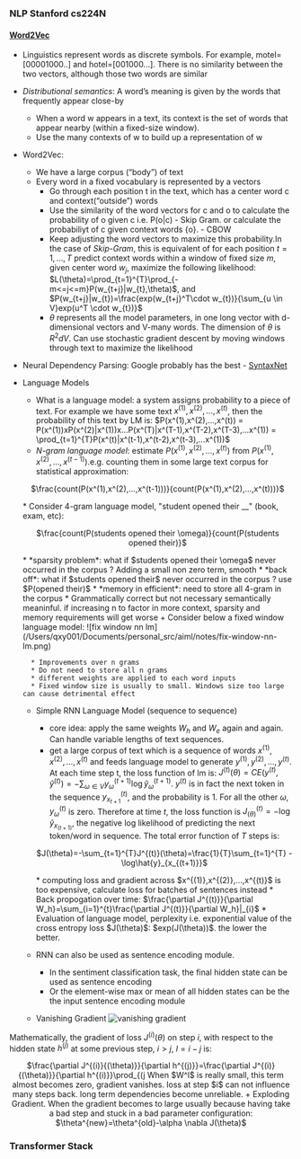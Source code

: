 ### NLP Stanford cs224N
#### [Word2Vec]()
- Linguistics represent words as discrete symbols. For example, motel=[00001000..] and hotel=[001000...]. There is no similarity between the two vectors, although those two words are similar 
- *Distributional semantics*: A word’s meaning is given
by the words that frequently appear close-by
    + When a word w appears in a text, its context is the set of words
that appear nearby (within a fixed-size window).
    + Use the many contexts of w to build up a representation of w
- Word2Vec:
    + We have a large corpus (“body”) of text
    + Every word in a fixed vocabulary is represented by a vectors
        + Go through each position t in the text, which has a center word c and context(“outside”) words 
        + Use the similarity of the word vectors for c and o to calculate the probability of o given c i.e. P(o|c) - Skip Gram. or calculate the probabiliyt of c given context words {o}. - CBOW
        + Keep adjusting the word vectors to maximize this probability.In the case of *Skip-Gram*, this is equivalent of for each position $t=1,...,T$ predict context words within a window of fixed size $m$, given center word $w_j$, maximize the following likelihood:
        $L(\theta)=\prod_{t=1}^{T}\prod_{-m<=j<=m}P(w_{t+j}|w_{t},\theta)$, 
        and $P(w_{t+j}|w_{t})=\frac{exp(w_{t+j}^T\cdot w_{t})}{\sum_{u \in V}exp(u^T \cdot w_{t})}$
        + $\theta$ represents all the model parameters, in one long vector 
        with d-dimensional vectors and V-many words. The dimension of $\theta$ is $R^2dV$. Can use stochastic gradient descent by moving windows through text to maximize the likelihood
- Neural Dependency Parsing: Google probably has the best - [SyntaxNet](https://ai.googleblog.com/2016/05/announcing-syntaxnet-worlds-most.html)
- Language Models
    + What is a language model: a system assigns probability to a piece of text. For example we have some text $x^{(1)},x^{(2)},...,x^{(t)}$, then the probability of this text by LM is: $P(x^(1),x^(2),...,x^(t)) = P(x^(1))xP(x^(2)|x^(1))x...P(x^(T)|x^(T-1),x^(T-2),x^(T-3),...x^(1)) = \prod_{t=1}^{T}P(x^(t)|x^(t-1),x^(t-2),x^(t-3),...x^(1))$
    + *N-gram language model*: estimate $P(x^(1),x^(2),...,x^(t))$ from $P(x^(1),x^(2),...,x^(t-1))$.e.g. counting them in some large text corpus for statistical approximation:
    <p style="text-align: center;">$\frac{count(P(x^(1),x^(2),...,x^(t-1)))}{count(P(x^(1),x^(2),...,x^(t)))}$</p>
        * Consider 4-gram language model, "student opened their __" (book, exam, etc):
        <p style="text-align: center;">$\frac{count(P(students opened their \omega)}{count(P(students opened their)}$</p>
        * *sparsity problem*: what if $students opened their \omega$ never occurred in the corpus ? Adding a small non zero term, smooth 
        * *back off*: what if $students opened their$ never occurred in the corpus ? use $P(opened their)$
        * *memory in efficient*: need to store all 4-gram in the corpus 
        * Grammatically correct but not necessary semantically meaninful. if increasing n to factor in more context, sparsity and memory requirements will get worse 
    + Consider below a fixed window language model:
    ![fix window nn lm](/Users/qxy001/Documents/personal_src/aiml/notes/fix-window-nn-lm.png)

        * Improvements over n grams 
        * Do not need to store all n grams
        * different weights are applied to each word inputs
        * Fixed window size is usually to small. Windows size too large can cause detrimental effect 
        
    + Simple RNN Language Model (sequence to sequence)
    
        * core idea: apply the same weights $W_h$ and $W_e$ again and again. Can handle variable lengths of text sequences.  
        * get a large corpus of text which is a sequence of words $x^{(1)},x^{(2)},...,x^{(t)}$ and feeds language model to generate $y^{(1)},y^{(2)},...,y^{(t)}$. At each time step t, the loss function of lm is: $J^{(t)}(\theta) = CE(y^{(t)},\hat y^{(t)})=-\sum_{\omega \in V}y_{\omega}^{(t+1)}\log\hat{y}_{\omega}^{(t+1)}$. $y^{(t)}$ is in fact the next token in the sequence $y_{x_{t+1}}^{(t)}$, and the probability is 1. For all the other $\omega$, $y_{\omega}^{(t)}$ is zero. Therefore at time $t$, the loss function is $J^{(t)}_{(\theta)} = - \log\hat{y}_{x_{(t+1)}}$, the negative log likelihood of predicting the next token/word in sequence. The total error function of $T$ steps is:
        <p style="text-align: center;">$J(\theta)=-\sum_{t=1}^{T}J^{(t)}(\theta)=\frac{1}{T}\sum_{t=1}^{T} -\log\hat{y}_{x_{(t+1)}}$</p>
        * computing loss and gradient across $x^{(1)},x^{(2)},...,x^{(t)}$ is too expensive, calculate loss for batches of sentences instead 
        * Back propogation over time: $\frac{\partial J^{(t)}}{\partial W_h}=\sum_{i=1}^{t}\frac{\partial J^{(t)}}{\partial W_h}|_{i}$
        * Evaluation of language model, perplexity i.e. exponential value of the cross entropy loss $J(\theta)$: $exp(J(\theta))$. the lower the better. 
    + RNN can also be used as sentence encoding module. 
        * In the sentiment classification task, the final hidden state can be used as sentence encoding
        * Or the element-wise max or mean of all hidden states can be the the input sentence encoding module 
    + Vanishing Gradient
![vanishing gradient](/Users/qxy001/Documents/personal_src/aiml/notes/vanishing-gradient-intuition.png)
    
Mathematically, the gradient of loss $J^{(i)}(\theta)$ on step $i$, with respect to the hidden state $h^{(j)}$ at some previous step, $i>j$, $l=i-j$
is: 
<p style="text-align: center;">$\frac{\partial J^{(i)}{(\theta)}}{\partial h^{(j)}}=\frac{\partial J^{(i)}{(\theta)}}{\partial h^{(i)}}\prod_{(j<t<i)}W_t=\frac{\partial J^{(i)}{(\theta)}}{\partial h^{(i)}}W^{l}$</p>
When $W^l$ is really small, this term almost becomes zero, gradient vanishes. loss at step $i$ can not influence many steps back. long term dependencies become unreliable. 
    + Exploding Gradient. When the gradient becomes to large usually because having take a bad step and stuck in a bad parameter configuration: $\theta^{new}=\theta^{old}-\alpha \nabla J(\theta)$
         









### Transformer Stack
